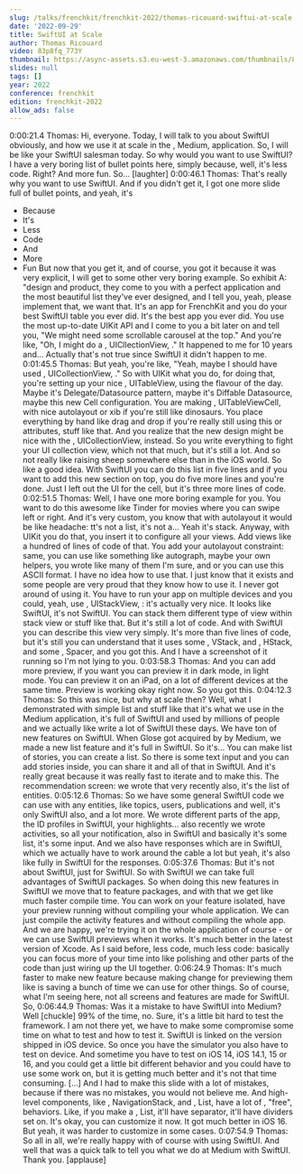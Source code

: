 ```yaml
---
slug: /talks/frenchkit/frenchkit-2022/thomas-ricouard-swiftui-at-scale
date: '2022-09-29'
title: SwiftUI at Scale
author: Thomas Ricouard
video: 83p8fq_773Y
thumbnail: https://async-assets.s3.eu-west-3.amazonaws.com/thumbnails/83p8fq_773Y.jpg
slides: null
tags: []
year: 2022
conference: frenchkit
edition: frenchkit-2022
allow_ads: false
---
```

0:00:21.4 Thomas: Hi, everyone. Today, I will talk to you about SwiftUI obviously, and how we use it at scale in the , Medium,  application. So, I will be like your SwiftUI salesman today. So why would you want to use SwiftUI? I have a very boring list of bullet points here, simply because, well, it's less code. Right? And more fun. So...
[laughter]
0:00:46.1 Thomas: That's really why you want to use SwiftUI. And if you didn't get it, I got one more slide full of bullet points, and yeah, it's
- Because
- It's
- Less
- Code
- And
- More
- Fun
But now that you get it, and of course, you got it because it was very explicit, I will get to some other very boring example. So exhibit A: "design and product, they come to you with a perfect application and the most beautiful list they've ever designed, and I tell you, yeah, please implement that, we want that. It's an app for FrenchKit and you do your best SwiftUI table you ever did. It's the best app you ever did. You use the most up-to-date UIKit API and I come to you a bit later on and tell you, "We might need some scrollable carousel at the top." And you're like, "Oh, I might do a , UICllectionView, ." It happened to me for 10 years and... Actually that's not true since SwiftUI it didn't happen to me.
0:01:45.5 Thomas: But yeah, you're like, "Yeah, maybe I should have used , UICollectionView, ." So with UIKit what you do, for doing that, you're setting up your nice , UITableView,  using the flavour of the day. Maybe it's Delegate/Datasource pattern, maybe it's Diffable Datasource, maybe this new Cell configuration. You are making , UITableViewCell,  with nice autolayout or xib if you're still like dinosaurs. You place everything by hand like drag and drop if you're really still using this or attributes, stuff like that. And you realize that the new design might be nice with the , UICollectionView,  instead. So you write everything to fight your UI collection view, which not that much, but it's still a lot. And so not really like raising sheep somewhere else than in the iOS world. So like a good idea. With SwiftUI you can do this list in five lines and if you want to add this new section on top, you do five more lines and you're done. Just I left out the UI for the cell, but it's three more lines of code.
0:02:51.5 Thomas: Well, I have one more boring example for you. You want to do this awesome like Tinder for movies where you can swipe left or right. And it's very custom, you know that with autolayout it would be like headache: tt's not a list, it's not a... Yeah it's stack. Anyway, with UIKit you do that, you insert it to configure all your views. Add views like a hundred of lines of code of that. You add your autolayout constraint: same, you can use like something like autograph, maybe your own helpers, you wrote like many of them I'm sure, and or you can use this ASCII format. I have no idea how to use that. I just know that it exists and some people are very proud that they know how to use it. I never got around of using it. You have to run your app on multiple devices and you could, yeah, use , UIStackView, : it's actually very nice. It looks like SwiftUI, it's not SwiftUI. You can stack them different type of view within stack view or stuff like that. But it's still a lot of code. And with SwiftUI you can describe this view very simply. It's more than five lines of code, but it's still you can understand that it uses some , VStack,  and , HStack,  and some , Spacer,  and you got this. And I have a screenshot of it running so I'm not lying to you.
0:03:58.3 Thomas: And you can add more preview, if you want you can preview it in dark mode, in light mode. You can preview it on an iPad, on a lot of different devices at the same time. Preview is working okay right now. So you got this.
0:04:12.3 Thomas: So this was nice, but why at scale then? Well, what I demonstrated with simple list and stuff like that it's what we use in the Medium application, it's full of SwiftUI and used by millions of people and we actually like write a lot of SwiftUI these days. We have ton of new features on SwiftUI. When Glose got acquired by by Medium, we made a new list feature and it's full in SwiftUI. So it's... You can make list of stories, you can create a list. So there is some text input and you can add stories inside, you can share it and all of that in SwiftUI. And it's really great because it was really fast to iterate and to make this. The recommendation screen: we wrote that very recently also, it's the list of entities.
0:05:12.6 Thomas: So we have some general SwiftUI code we can use with any entities, like topics, users, publications and well, it's only SwiftUI also, and a lot more. We wrote different parts of the app, the ID profiles in SwiftUI, your highlights... also recently we wrote activities, so all your notification, also in SwiftUI and basically it's some list, it's some input. And we also have responses which are in SwiftUI, which we actually have to work around the cable a lot but yeah, it's also like fully in SwiftUI for the responses.
0:05:37.6 Thomas: But it's not about SwiftUI, just for SwiftUI. So with SwiftUI we can take full advantages of SwiftUI packages. So when doing this new features in SwiftUI we move that to feature packages, and with that we get like much faster compile time. You can work on your feature isolated, have your preview running without compiling your whole application. We can just compile the activity features and without compiling the whole app. And we are happy, we're trying it on the whole application of course - or we can use SwiftUI previews when it works. It's much better in the latest version of Xcode. As I said before, less code, much less code: basically you can focus more of your time into like polishing and other parts of the code than just wiring up the UI together.
0:06:24.9 Thomas: It's much faster to make new feature because making change for previewing them like is saving a bunch of time we can use for other things. So of course, what I'm seeing here, not all screens and features are made for SwiftUI. So,
0:06:44.9 Thomas: Was it a mistake to have SwiftUI into Medium? Well [chuckle] 99% of the time, no. Sure, it's a little bit hard to test the framework. I am not there yet, we have to make some compromise some time on what to test and how to test it. SwiftUI is linked on the version shipped in iOS device. So once you have the simulator you also have to test on device. And sometime you have to test on iOS 14, iOS 14.1, 15 or 16, and you could get a little bit different behavior and you could have to use some work on, but it is getting much better and it's not that time consuming. [...] And I had to make this slide with a lot of mistakes, because if there was no mistakes, you would not believe me. And high-level components, like , NavigationStack,  and , List,  have a lot of , "free",  behaviors. Like, if you make a , List,  it'll have separator, it'll have dividers set on. It's okay, you can customize it now. It got much better in iOS 16. But yeah, it was harder to customize in some cases.
0:07:54.9 Thomas: So all in all, we're really happy with of course with using SwiftUI. And well that was a quick talk to tell you what we do at Medium with SwiftUI. Thank you.
[applause]